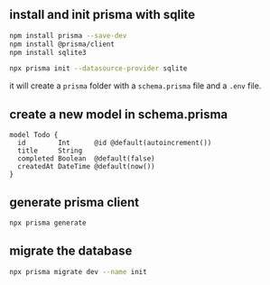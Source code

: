 ## install and init prisma with sqlite
```bash
npm install prisma --save-dev
npm install @prisma/client
npm install sqlite3
```

```bash
npx prisma init --datasource-provider sqlite
```

it will create a `prisma` folder with a `schema.prisma` file and a `.env` file.

## create a new model in schema.prisma
```prisma
model Todo {
  id        Int      @id @default(autoincrement())
  title     String
  completed Boolean  @default(false)
  createdAt DateTime @default(now())
}
```

## generate prisma client
```bash
npx prisma generate
```

## migrate the database
```bash
npx prisma migrate dev --name init
```



